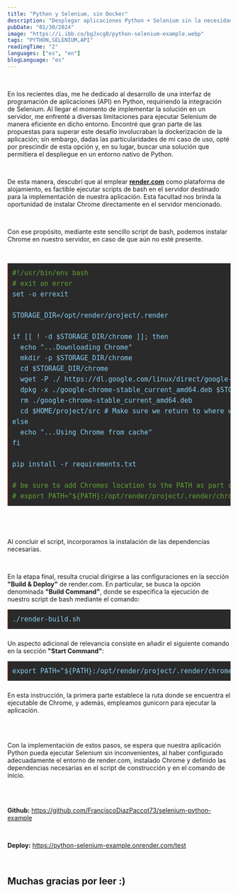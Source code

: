 ```yaml
---
title: "Python y Selenium, sin Docker"
description: "Desplegar aplicaciones Python + Selenium sin la necesidad de dockerizar."
pubDate: "01/30/2024"
image: "https://i.ibb.co/bgJxcg8/python-selenium-example.webp"
tags: "PYTHON,SELENIUM,API"
readingTime: "2"
languages: ["es", "en"]
blogLanguage: "es"
---
```


<br/>

En los recientes días, me he dedicado al desarrollo de una interfaz de programación de aplicaciones (API) en Python, requiriendo la integración de Selenium. Al llegar el momento de implementar la solución en un servidor, me enfrenté a diversas limitaciones para ejecutar Selenium de manera eficiente en dicho entorno. Encontré que gran parte de las propuestas para superar este desafío involucraban la dockerización de la aplicación; sin embargo, dadas las particularidades de mi caso de uso, opté por prescindir de esta opción y, en su lugar, buscar una solución que permitiera el despliegue en un entorno nativo de Python.

<br/>

De esta manera, descubrí que al emplear <a style="text-decoration:underline" href="https://render.com/" target="_blank">
**render.com**</a> como plataforma de alojamiento, es factible ejecutar scripts de bash en el servidor destinado para la implementación de nuestra aplicación. Esta facultad nos brinda la oportunidad de instalar Chrome directamente en el servidor mencionado.

<br/>

Con ese propósito, mediante este sencillo script de bash, podemos instalar Chrome en nuestro servidor, en caso de que aún no esté presente.

<br/>

<pre style="background: #2a2a2a; border-left: 1px solid #e9552f; color: #89cff0; page-break-inside: avoid; font-family: monospace; font-size: 15px; line-height: 1.6; margin-bottom: 1.6em; overflow: auto; padding: 10px; display: block; word-wrap: break-word;overflow-x: auto;max-width:calc(100vw - 20px)">
<span style="color:#62a333">#!/usr/bin/env bash</span>
<span style="color:#62a333"># exit on error</span>
set -o errexit

STORAGE_DIR=/opt/render/project/.render

if [[ ! -d $STORAGE_DIR/chrome ]]; then
  echo "...Downloading Chrome"
  mkdir -p $STORAGE_DIR/chrome
  cd $STORAGE_DIR/chrome
  wget -P ./ https://dl.google.com/linux/direct/google-chrome-stable_current_amd64.deb
  dpkg -x ./google-chrome-stable_current_amd64.deb $STORAGE_DIR/chrome
  rm ./google-chrome-stable_current_amd64.deb
  cd $HOME/project/src # Make sure we return to where we were
else
  echo "...Using Chrome from cache"
fi

pip install -r requirements.txt

<span style="color:#62a333"># be sure to add Chromes location to the PATH as part of your Start Command</span>
<span style="color:#62a333"># export PATH="${PATH}:/opt/render/project/.render/chrome/opt/google/chrome"</span>
</pre>

<br/>

<br/>

Al concluir el script, incorporamos la instalación de las dependencias necesarias.

<br/>

En la etapa final, resulta crucial dirigirse a las configuraciones en la sección **"Build & Deploy"** de render.com. En particular, se busca la opción denominada **"Build Command"**, donde se especifica la ejecución de nuestro script de bash mediante el comando:

<pre style="background: #2a2a2a; border-left: 1px solid #e9552f; color: #89cff0; page-break-inside: avoid; font-family: monospace; font-size: 15px; line-height: 1.6; margin-bottom: 1.6em; overflow: auto; padding: 10px; display: block; word-wrap: break-word;overflow-x: auto;max-width:calc(100vw - 20px)">
./render-build.sh
</pre>

Un aspecto adicional de relevancia consiste en añadir el siguiente comando en la sección **"Start Command"**:

<pre style="background: #2a2a2a; border-left: 1px solid #e9552f; color: #89cff0; page-break-inside: avoid; font-family: monospace; font-size: 15px; line-height: 1.6; margin-bottom: 1.6em; overflow: auto; padding: 10px; display: block; word-wrap: break-word;overflow-x: auto;max-width:calc(100vw - 20px)">
export PATH="${PATH}:/opt/render/project/.render/chrome/opt/google/chrome" && gunicorn app:app
</pre>

En esta instrucción, la primera parte establece la ruta donde se encuentra el ejecutable de Chrome, y además, empleamos gunicorn para ejecutar la aplicación.

<br/>

<br/>

Con la implementación de estos pasos, se espera que nuestra aplicación Python pueda ejecutar Selenium sin inconvenientes, al haber configurado adecuadamente el entorno de render.com, instalado Chrome y definido las dependencias necesarias en el script de construcción y en el comando de inicio.

<br/>

<br/>

**Github:** <a style="text-decoration:underline" href="https://github.com/FranciscoDiazPaccot73/selenium-python-example" target="_blank">
https://github.com/FranciscoDiazPaccot73/selenium-python-example</a>

<br/>

**Deploy:** <a style="text-decoration:underline" href="https://python-selenium-example.onrender.com/test" target="_blank">
https://python-selenium-example.onrender.com/test</a>

<br/>

## **Muchas gracias por leer :)**
